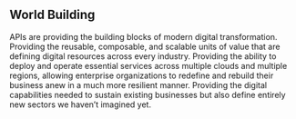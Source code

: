 ## World Building 
APIs are providing the building blocks of modern digital transformation. Providing the reusable, composable, and scalable units of value that are defining digital resources across every industry. Providing the ability to deploy and operate essential services across multiple clouds and multiple regions, allowing enterprise organizations to redefine and rebuild their business anew in a much more resilient manner. Providing the digital capabilities needed to sustain existing businesses but also define entirely new sectors we haven’t imagined yet. 

 
